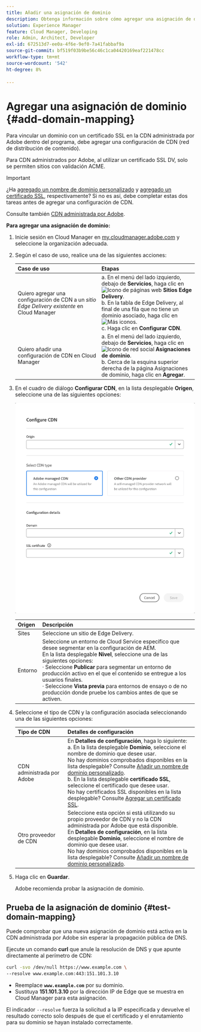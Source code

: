 ```yaml
---
title: Añadir una asignación de dominio
description: Obtenga información sobre cómo agregar una asignación de dominio para un sitio de Edge Delivery o un entorno de Cloud Manager.
solution: Experience Manager
feature: Cloud Manager, Developing
role: Admin, Architect, Developer
exl-id: 672513d7-ee0a-4f6e-9ef0-7a41fabbaf9a
source-git-commit: bf519f03b9be56c46c1ca04420169eaf221478cc
workflow-type: tm+mt
source-wordcount: '542'
ht-degree: 8%

---
```



# Agregar una asignación de dominio {#add-domain-mapping}

Para vincular un dominio con un certificado SSL en la CDN administrada por Adobe dentro del programa, debe agregar una configuración de CDN (red de distribución de contenido).

Para CDN administrados por Adobe, al utilizar un certificado SSL DV, solo se permiten sitios con validación ACME.

>[!IMPORTANT]
>
>¿Ha [agregado un nombre de dominio personalizado](/help/implementing/cloud-manager/custom-domain-names/add-custom-domain-name.md) y [agregado un certificado SSL](/help/implementing/cloud-manager/managing-ssl-certifications/add-ssl-certificate.md), respectivamente? Si no es así, debe completar estas dos tareas antes de agregar una configuración de CDN.

Consulte también [CDN administrada por Adobe](https://www.aem.live/docs/byo-cdn-adobe-managed).

**Para agregar una asignación de dominio:**

1. Inicie sesión en Cloud Manager en [my.cloudmanager.adobe.com](https://my.cloudmanager.adobe.com/) y seleccione la organización adecuada.

1. Según el caso de uso, realice una de las siguientes acciones:

   | Caso de uso | Etapas |
   | --- | --- |
   | Quiero agregar una configuración de CDN a un *sitio Edge Delivery existente* en Cloud Manager | a. En el menú del lado izquierdo, debajo de **Servicios**, haga clic en ![Icono de páginas web](https://spectrum.adobe.com/static/icons/workflow_18/Smock_WebPages_18_N.svg) **Sitios Edge Delivery**.<br>b. En la tabla de Edge Delivery, al final de una fila que no tiene un dominio asociado, haga clic en ![Más iconos](https://spectrum.adobe.com/static/icons/workflow_18/Smock_More_18_N.svg).<br>c. Haga clic en **Configurar CDN**. |
   | Quiero añadir una configuración de CDN en Cloud Manager | a. En el menú del lado izquierdo, debajo de **Servicios**, haga clic en ![Icono de red social](https://spectrum.adobe.com/static/icons/workflow_18/Smock_SocialNetwork_18_N.svg) **Asignaciones de dominio**.<br>b. Cerca de la esquina superior derecha de la página Asignaciones de dominio, haga clic en **Agregar**. |

1. En el cuadro de diálogo **Configurar CDN**, en la lista desplegable **Origen**, seleccione una de las siguientes opciones:

   ![Cuadro de diálogo Configurar CDN](/help/implementing/cloud-manager/assets/configure-cdn-dialog.png)

   | Origen | Descripción |
   | --- | --- |
   | Sites | Seleccione un sitio de Edge Delivery. |
   | Entorno | Seleccione un entorno de Cloud Service específico que desee segmentar en la configuración de AEM.<br>En la lista desplegable **Nivel**, seleccione una de las siguientes opciones:<br>· Seleccione **Publicar** para segmentar un entorno de producción activo en el que el contenido se entregue a los usuarios finales.<br>· Seleccione **Vista previa** para entornos de ensayo o de no producción donde pruebe los cambios antes de que se activen. |

1. Seleccione el tipo de CDN y la configuración asociada seleccionando una de las siguientes opciones:

   | Tipo de CDN | Detalles de configuración |
   | --- | --- |
   | CDN administrada por Adobe | En **Detalles de configuración**, haga lo siguiente:<br>a. En la lista desplegable **Dominio**, seleccione el nombre de dominio que desee usar.<br>No hay dominios comprobados disponibles en la lista desplegable? Consulte [Añadir un nombre de dominio personalizado](/help/implementing/cloud-manager/custom-domain-names/add-custom-domain-name.md).<br>b. En la lista desplegable **certificado SSL**, seleccione el certificado que desee usar.<br>No hay certificados SSL disponibles en la lista desplegable? Consulte [Agregar un certificado SSL](/help/implementing/cloud-manager/managing-ssl-certifications/add-ssl-certificate.md). |
   | Otro proveedor de CDN | Seleccione esta opción si está utilizando su propio proveedor de CDN y no la CDN administrada por Adobe que está disponible.<br>En **Detalles de configuración**, en la lista desplegable **Dominio**, seleccione el nombre de dominio que desee usar.<br>No hay dominios comprobados disponibles en la lista desplegable? Consulte [Añadir un nombre de dominio personalizado](/help/implementing/cloud-manager/custom-domain-names/add-custom-domain-name.md). |

1. Haga clic en **Guardar**.

   Adobe recomienda probar la asignación de dominio.

## Prueba de la asignación de dominio {#test-domain-mapping}

Puede comprobar que una nueva asignación de dominio está activa en la CDN administrada por Adobe sin esperar la propagación pública de DNS.

Ejecute un comando **curl** que anule la resolución de DNS y que apunte directamente al perímetro de CDN:

```bash
curl -svo /dev/null https://www.example.com \
--resolve www.example.com:443:151.101.3.10
```

* Reemplace **`www.example.com`** por su dominio.
* Sustituya **151.101.3.10** por la dirección IP de Edge que se muestra en Cloud Manager para esta asignación.

El indicador `--resolve` fuerza la solicitud a la IP especificada y devuelve el resultado correcto solo después de que el certificado y el enrutamiento para su dominio se hayan instalado correctamente.

